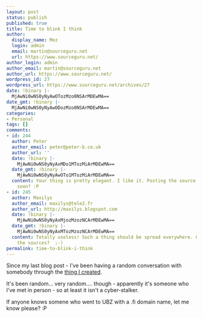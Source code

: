 ```yaml
---
layout: post
status: publish
published: true
title: Time to blink I think
author:
  display_name: Mez
  login: admin
  email: martin@sourceguru.net
  url: https://www.sourceguru.net/
author_login: admin
author_email: martin@sourceguru.net
author_url: https://www.sourceguru.net/
wordpress_id: 27
wordpress_url: https://www.sourceguru.net/archives/27
date: !binary |-
  MjAwNi0wNS0yNyAwOTozMzo0NSArMDEwMA==
date_gmt: !binary |-
  MjAwNi0wNS0yNyAwODozMzo0NSArMDEwMA==
categories:
- Personal
tags: []
comments:
- id: 244
  author: Peter
  author_email: peter@peter-b.co.uk
  author_url: ''
  date: !binary |-
    MjAwNi0wNS0yNyAxMDo1MTozMiArMDEwMA==
  date_gmt: !binary |-
    MjAwNi0wNS0yNyAwOTo1MTozMiArMDEwMA==
  content: Your thing is pretty elegant. I like it. Posting the source code any time
    soon? :P
- id: 245
  author: Maxilys
  author_email: maxilys@tele2.fr
  author_url: http://maxilys.blogspot.com
  date: !binary |-
    MjAwNi0wNS0yNyAxMjozMzozNCArMDEwMA==
  date_gmt: !binary |-
    MjAwNi0wNS0yNyAxMTozMzozNCArMDEwMA==
  content: Totally useless! Such a thing should be spread everywhere. Can we have
    the sources?  ;-)
permalink: time-to-blink-i-think
---
```

<p>Since my last blog post - I've been having a random conversation with somebody through the <a href="http://www.cheesenibbles.com/">thing I created</a>.</p>
<p>It's been random... very random.... though - apparently it's someone who I've met in person - so at least it isn't a cyber-stalker.</p>
<p>If anyone knows somene who went to UBZ with a .fi domain name, let me know please? :P</p>
